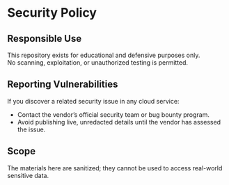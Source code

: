 # Security Policy

## Responsible Use
This repository exists for educational and defensive purposes only.  
No scanning, exploitation, or unauthorized testing is permitted.

## Reporting Vulnerabilities
If you discover a related security issue in any cloud service:
- Contact the vendor’s official security team or bug bounty program.
- Avoid publishing live, unredacted details until the vendor has assessed the issue.

## Scope
The materials here are sanitized; they cannot be used to access real-world sensitive data.
